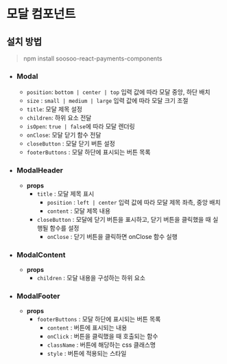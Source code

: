 # 모달 컴포넌트

## 설치 방법

> npm install soosoo-react-payments-components

- ### Modal

  - `position`: `bottom | center | top` 입력 값에 따라 모달 중앙, 하단 배치
  - `size` : `small | medium | large` 입력 값에 따라 모달 크기 조절
  - `title`: 모달 제목 설정
  - `children`: 하위 요소 전달
  - `isOpen`: `true | false`에 따라 모달 렌더링
  - `onClose`: 모달 닫기 함수 전달
  - `closeButton` : 모달 닫기 버튼 설정
  - `footerButtons` : 모달 하단에 표시되는 버튼 목록

- ### ModalHeader

  - **props**
    - `title` : 모달 제목 표시
      - `position` : `left | center` 입력 값에 따라 모달 제목 좌측, 중앙 배치
      - `content` : 모달 제목 내용
    - `closeButton` : 모달에 닫기 버튼을 표시하고, 닫기 버튼을 클릭했을 때 실행될 함수를 설정
      - `onClose` : 닫기 버튼을 클릭하면 onClose 함수 실행

- ### ModalContent

  - **props**
    - `children` : 모달 내용을 구성하는 하위 요소

- ### ModalFooter
  - **props**
    - `footerButtons` : 모달 하단에 표시되는 버튼 목록
      - `content` : 버튼에 표시되는 내용
      - `onClick` : 버튼을 클릭했을 때 호출되는 함수
      - `className` : 버튼에 해당하는 css 클래스명
      - `style` : 버튼에 적용되는 스타일
